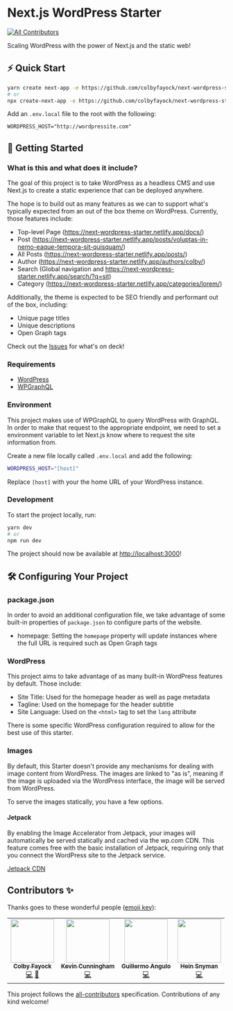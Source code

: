 # Next.js WordPress Starter

<!-- ALL-CONTRIBUTORS-BADGE:START - Do not remove or modify this section -->
[![All Contributors](https://img.shields.io/badge/all_contributors-4-orange.svg?style=flat-square)](#contributors-)
<!-- ALL-CONTRIBUTORS-BADGE:END -->

Scaling WordPress with the power of Next.js and the static web!

## ⚡️ Quick Start

```bash
yarn create next-app -e https://github.com/colbyfayock/next-wordpress-starter
# or
npx create-next-app -e https://github.com/colbyfayock/next-wordpress-starter
```

Add an `.env.local` file to the root with the following:
```
WORDPRESS_HOST="http://wordpressite.com"
```

## 🚀 Getting Started

### What is this and what does it include?

The goal of this project is to take WordPress as a headless CMS and use Next.js to create a static experience that can be deployed anywhere.

The hope is to build out as many features as we can to support what's typically expected from an out of the box theme on WordPress. Currently, those features include:
* Top-level Page (https://next-wordpress-starter.netlify.app/docs/)
* Post (https://next-wordpress-starter.netlify.app/posts/voluptas-in-nemo-eaque-tempora-sit-quisquam/)
* All Posts (https://next-wordpress-starter.netlify.app/posts/)
* Author (https://next-wordpress-starter.netlify.app/authors/colby/)
* Search (Global navigation and https://next-wordpress-starter.netlify.app/search/?q=sit)
* Category (https://next-wordpress-starter.netlify.app/categories/lorem/)

Additionally, the theme is expected to be SEO friendly and performant out of the box, including:
* Unique page titles
* Unique descriptions
* Open Graph tags

Check out the [Issues](https://github.com/colbyfayock/next-wordpress-starter/issues) for what's on deck!

### Requirements
* [WordPress](https://wordpress.org/)
* [WPGraphQL](https://www.wpgraphql.com/)

### Environment

This project makes use of WPGraphQL to query WordPress with GraphQL. In order to make that request to the appropriate endpoint, we need to set a environment variable to let Next.js know where to request the site information from.

Create a new file locally called `.env.local` and add the following:

```bash
WORDPRESS_HOST="[host]"
```

Replace `[host]` with your the home URL of your WordPress instance.

### Development

To start the project locally, run:

```bash
yarn dev
# or
npm run dev
```

The project should now be available at [http://localhost:3000](http://localhost:3000)!

## 🛠 Configuring Your Project

### package.json

In order to avoid an additional configuration file, we take advantage of some built-in properties of `package.json` to configure parts of the website.

- homepage: Setting the `homepage` property will update instances where the full URL is required such as Open Graph tags

### WordPress

This project aims to take advantage of as many built-in WordPress features by default. Those include:

- Site Title: Used for the homepage header as well as page metadata
- Tagline: Used on the homepage for the header subtitle
- Site Language: Used on the `<html>` tag to set the `lang` attribute

There is some specific WordPress configuration required to allow for the best use of this starter.

### Images

By default, this Starter doesn't provide any mechanisms for dealing with image content from WordPress. The images are linked to "as is", meaning if the image is uploaded via the WordPress interface, the image will be served from WordPress.

To serve the images statically, you have a few options.

#### Jetpack

By enabling the Image Accelerator from Jetpack, your images will automatically be served statically and cached via the wp.com CDN. This feature comes free with the basic installation of Jetpack, requiring only that you connect the WordPress site to the Jetpack service.

[Jetpack CDN](https://jetpack.com/features/design/content-delivery-network/)

## Contributors ✨

Thanks goes to these wonderful people ([emoji key](https://allcontributors.org/docs/en/emoji-key)):

<!-- ALL-CONTRIBUTORS-LIST:START - Do not remove or modify this section -->
<!-- prettier-ignore-start -->
<!-- markdownlint-disable -->
<table>
  <tr>
    <td align="center"><a href="https://colbyfayock.com/newsletter"><img src="https://avatars2.githubusercontent.com/u/1045274?v=4" width="100px;" alt=""/><br /><sub><b>Colby Fayock</b></sub></a><br /><a href="https://github.com/colbyfayock/next-wordpress-starter/commits?author=colbyfayock" title="Code">💻</a> <a href="https://github.com/colbyfayock/next-wordpress-starter/commits?author=colbyfayock" title="Documentation">📖</a></td>
    <td align="center"><a href="http://www.kevincunningham.co.uk"><img src="https://avatars3.githubusercontent.com/u/8320213?v=4" width="100px;" alt=""/><br /><sub><b>Kevin Cunningham</b></sub></a><br /><a href="https://github.com/colbyfayock/next-wordpress-starter/commits?author=doingandlearning" title="Code">💻</a></td>
    <td align="center"><a href="http://guilleangulo.me"><img src="https://avatars0.githubusercontent.com/u/50624358?v=4" width="100px;" alt=""/><br /><sub><b>Guillermo Angulo</b></sub></a><br /><a href="https://github.com/colbyfayock/next-wordpress-starter/commits?author=GuilleAngulo" title="Code">💻</a></td>
    <td align="center"><a href="http://www.heinsnyman.co.za"><img src="https://avatars0.githubusercontent.com/u/22816814?v=4" width="100px;" alt=""/><br /><sub><b>Hein Snyman</b></sub></a><br /><a href="https://github.com/colbyfayock/next-wordpress-starter/commits?author=HeinSnyman" title="Code">💻</a></td>
  </tr>
</table>

<!-- markdownlint-enable -->
<!-- prettier-ignore-end -->
<!-- ALL-CONTRIBUTORS-LIST:END -->

This project follows the [all-contributors](https://github.com/all-contributors/all-contributors) specification. Contributions of any kind welcome!
